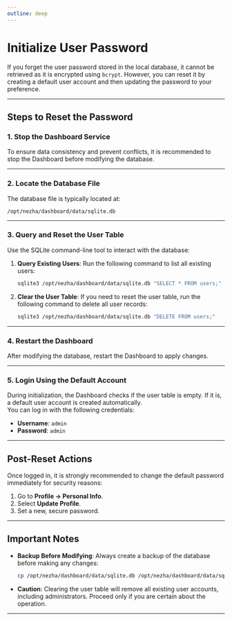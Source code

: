 ```yaml
---
outline: deep
---
```


# Initialize User Password

If you forget the user password stored in the local database, it cannot be retrieved as it is encrypted using `bcrypt`. However, you can reset it by creating a default user account and then updating the password to your preference.

---

## Steps to Reset the Password

### 1. Stop the Dashboard Service

To ensure data consistency and prevent conflicts, it is recommended to stop the Dashboard before modifying the database.

---

### 2. Locate the Database File

The database file is typically located at:
```plaintext
/opt/nezha/dashboard/data/sqlite.db
```

---

### 3. Query and Reset the User Table

Use the SQLite command-line tool to interact with the database:

1. **Query Existing Users**:
   Run the following command to list all existing users:
   ```bash
   sqlite3 /opt/nezha/dashboard/data/sqlite.db "SELECT * FROM users;"
   ```

2. **Clear the User Table**:
   If you need to reset the user table, run the following command to delete all user records:
   ```bash
   sqlite3 /opt/nezha/dashboard/data/sqlite.db "DELETE FROM users;"
   ```

---

### 4. Restart the Dashboard 

After modifying the database, restart the Dashboard to apply changes.

---

### 5. Login Using the Default Account

During initialization, the Dashboard checks if the user table is empty. If it is, a default user account is created automatically.  
You can log in with the following credentials:
- **Username**: `admin`
- **Password**: `admin`

---

## Post-Reset Actions

Once logged in, it is strongly recommended to change the default password immediately for security reasons:
1. Go to **Profile → Personal Info**.
2. Select **Update Profile**.
3. Set a new, secure password.

---

## Important Notes

- **Backup Before Modifying**: Always create a backup of the database before making any changes:
  ```bash
  cp /opt/nezha/dashboard/data/sqlite.db /opt/nezha/dashboard/data/sqlite.db.bak
  ```
- **Caution**: Clearing the user table will remove all existing user accounts, including administrators. Proceed only if you are certain about the operation.  

---
